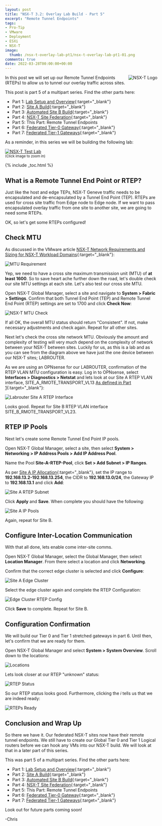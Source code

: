 ```yaml
---
layout: post
title: "NSX-T 3.2: Overlay Lab Build - Part 5" 
excerpt: "Remote Tunnel Endpoints"
tags: 
- Pro-Tip
- VMware
- Deployment
- ESXi
- NSX-T
image:
  thumb: /nsx-t-overlay-lab-pt1/nsx-t-overlay-lab-pt1-01.png
comments: true
date: 2022-03-28T00:00:00+00:00
---
```

<img style="float: right; margin: 0px 0px 10px 10px;" alt="NSX-T Logo" src="/images/nsx-t-overlay-lab-pt1/nsx-t-overlay-lab-pt1-01.png">
In this post we will set up our Remote Tunnel Endpoints (RTEPs) to allow us to tunnel our overlay traffic across sites.

This post is part 5 of a multipart series.  Find the other parts here:

- Part 1: [Lab Setup and Overview](/nsx-t-overlay-lab-pt1/){:target="_blank"}
- Part 2: [Site A Build](/nsx-t-overlay-lab-pt2/){:target="_blank"}
- Part 3: [Automated Site B Build](/nsx-t-overlay-lab-pt3/){:target="_blank"}
- Part 4: [NSX-T Site Federation](/nsx-t-overlay-lab-pt4/){:target="_blank"}
- Part 5: This Part: Remote Tunnel Endpoints
- Part 6: [Federated Tier-0 Gateway](/nsx-t-overlay-lab-pt6/){:target="_blank"}
- Part 7: [Federated Tier-1 Gateways](/nsx-t-overlay-lab-pt7/){:target="_blank"}

As a reminder, in this series we will be building the following lab:

<a href="/images/nsx-t-overlay-lab-pt1/nsx-t-overlay-lab-pt1-02.png"><img style="display:block;" src="/images/nsx-t-overlay-lab-pt1/nsx-t-overlay-lab-pt1-02.png" alt="NSX-T Test Lab"/></a><sup>(Click image to zoom in)</sup>

{% include _toc.html %} <br>
## What is a Remote Tunnel End Point or RTEP? 
Just like the host and edge TEPs, NSX-T Geneve traffic needs to be encapsulated and de-encapsulated by a Tunnel End Point (TEP). RTEPs are used for cross site traffic from Edge node to Edge node. If we want to pass encapsulated overlay traffic from one site to another site, we are going to need some RTEPs.

OK, so let's get some RTEPs configured!

## Check MTU
As discussed in the VMware article [NSX-T Network Requirements and Sizing for NSX-T Workload Domains](https://docs.vmware.com/en/VMware-Validated-Design/5.1/sddc-architecture-and-design-for-vmware-nsxt-workload-domains/GUID-3FF2471C-665B-4E84-8DE4-ED3F35A58DE8.html){:target="_blank"}:

<img style="display: block; margin-left: auto; margin-right: auto;" alt="MTU Requirement" src="/images/nsx-t-overlay-lab-pt5/nsx-t-overlay-lab-pt5-01.png">

Yep, we need to have a cross site maximum transmission unit (MTU) of **at least 1600**.  So to save heart ache further down the road, let's double check our site MTU settings at each site.  Let's also test our cross site MTU.

Open NSX-T Global Manager, select a site and navigate to **System > Fabric > Settings**. Confirm that both Tunnel End Point (TEP) and Remote Tunnel End Point (RTEP) settings are set to 1700 and click **Check Now**:

<img style="display: block; margin-left: auto; margin-right: auto;" alt="NSX-T MTU Check" src="/images/nsx-t-overlay-lab-pt5/nsx-t-overlay-lab-pt5-02.png">

If all OK, the overall MTU status should return "Consistent". If not, make necessary adjustments and check again.  Repeat for all other sites.

Next let's check the cross site network MTU.  Obviously the amount and complexity of testing will very much depend on the complexity of network between your NSX-T between sites.  Luckily for us, as this is a lab and as you can see from the diagram above we have just the one device between our NSX-T sites; LABROUTER.

As we are using an OPNsense for our LABROUTER, confirmation of the RTEP VLAN MTU configuration is easy. Log in to OPNsense, select **Interfaces > Diagnostics > Netstat** and lets look at our Site A RTEP VLAN interface, SITE_A_RMOTE_TRANSPORT_VL13 [As defined in Part 1](/nsx-t-overlay-lab-pt1/#site-a-vlans-and-subnets){:target="_blank"}:

<img style="display: block; margin-left: auto; margin-right: auto;" alt="Labrouter Site A RTEP Interface" src="/images/nsx-t-overlay-lab-pt5/nsx-t-overlay-lab-pt5-03.png">

Looks good.  Repeat for Site B RTEP VLAN interface SITE_B_RMOTE_TRANSPORT_VL23.

## RTEP IP Pools
Next let's create some Remote Tunnel End Point IP pools.  

Open NSX-T Global Manager, select a site, then select **System > Networking > IP Address Pools > Add IP Address Pool**.

Name the Pool **Site-A-RTEP-Pool**, click **Set > Add Subnet > IP Ranges**. 

As per [Site A IP Allocation](/nsx-t-overlay-lab-pt1/#site-a-ip-allocation){:target="_blank"}, set the IP range to **192.168.13.2-192.168.13.254**, the CIDR to **192.168.13.0/24**, the Gateway IP to **192.168.13.1** and click **Add**:

<img style="display: block; margin-left: auto; margin-right: auto;" alt="Site A RTEP Subnet" src="/images/nsx-t-overlay-lab-pt5/nsx-t-overlay-lab-pt5-04.png">

Click **Apply** and **Save**. When complete you should have the following:

<img style="display: block; margin-left: auto; margin-right: auto;" alt="Site A IP Pools" src="/images/nsx-t-overlay-lab-pt5/nsx-t-overlay-lab-pt5-05.png">

Again, repeat for Site B.

## Configure Inter-Location Communication
With that all done, lets enable come inter-site comms.

Open NSX-T Global Manager, select the Global Manager, then select **Location Manager**.  From there select a location and click **Networking**.

Confirm that the correct edge cluster is selected and click **Configure**:

<img style="display: block; margin-left: auto; margin-right: auto;" alt="Site A Edge Cluster" src="/images/nsx-t-overlay-lab-pt5/nsx-t-overlay-lab-pt5-06.png">

Select the edge cluster again and complete the RTEP Configuration:

<img style="display: block; margin-left: auto; margin-right: auto;" alt="Edge Cluster RTEP Config" src="/images/nsx-t-overlay-lab-pt5/nsx-t-overlay-lab-pt5-07.png">

Click **Save** to complete.  Repeat for Site B.

## Configuration Confirmation
We will build our Tier 0 and Tier 1 stretched gateways in part 6. Until then, let's confirm that we are ready for them.

Open NSX-T Global Manager and select **System > System Overview**. Scroll down to the locations:

<img style="display: block; margin-left: auto; margin-right: auto;" alt="Locations" src="/images/nsx-t-overlay-lab-pt5/nsx-t-overlay-lab-pt5-08.png">

Lets look closer at our RTEP "unknown" status:

<img style="display: block; margin-left: auto; margin-right: auto;" alt="RTEP Status" src="/images/nsx-t-overlay-lab-pt5/nsx-t-overlay-lab-pt5-09.png">

So our RTEP status looks good. Furthermore, clicking the *i* tells us that we are indeed ready:

<img style="display: block; margin-left: auto; margin-right: auto;" alt="RTEPs Ready" src="/images/nsx-t-overlay-lab-pt5/nsx-t-overlay-lab-pt5-10.png">

## Conclusion and Wrap Up

So there we have it.  Our federated NSX-T sites now have their remote tunnel endpoints. We still have to create our Global Tier 0 and Tier 1 Logical routers before we can hook any VMs into our NSX-T build. We will look at that in a later part of this series.

This was part 5 of a multipart series. Find the other parts here:

- Part 1: [Lab Setup and Overview](/nsx-t-overlay-lab-pt1/){:target="_blank"}
- Part 2: [Site A Build](/nsx-t-overlay-lab-pt2/){:target="_blank"}
- Part 3: [Automated Site B Build](/nsx-t-overlay-lab-pt3/){:target="_blank"}
- Part 4: [NSX-T Site Federation](/nsx-t-overlay-lab-pt4/){:target="_blank"}
- Part 5: This Part: Remote Tunnel Endpoints
- Part 6: [Federated Tier-0 Gateway](/nsx-t-overlay-lab-pt6/){:target="_blank"}
- Part 7: [Federated Tier-1 Gateways](/nsx-t-overlay-lab-pt7/){:target="_blank"}

Look out for future parts coming soon!

-Chris

